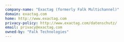 ```yaml
---
company-name: "Exactag (formerly Falk Multichannel)"
domain: exactag.com
home: http://www.exactag.com
privacy-policy: http://www.exactag.com/datenschutz/
email: privacy@exactag.com
owned-by: "Falk Technologies"
---
```




